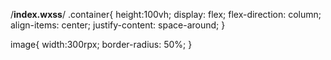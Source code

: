 /**index.wxss**/
.container{
  height:100vh;
  display: flex;
  flex-direction: column;
  align-items: center;
  justify-content: space-around;
}

image{
  width:300rpx;
  border-radius: 50%;
}

